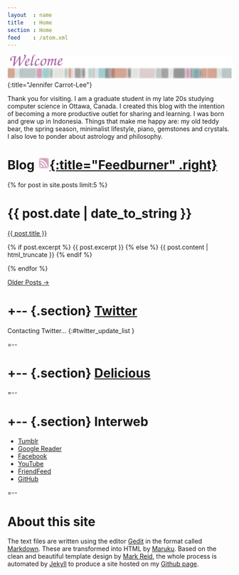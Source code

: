 ```yaml
---
layout  : name
title   : Home
section : Home
feed    : /atom.xml
---
```


![Welcome](/images/drawing.png){:title="Jennifer Carrot-Lee"}

Thank you for visiting. I am a graduate student in my late 20s studying computer science in Ottawa, Canada. I created this blog with the intention of becoming a more productive outlet for sharing and learning. I was born and grew up in Indonesia. Things that make me happy are: my old teddy bear, the spring season, minimalist lifestyle, piano, gemstones and crystals. I also love to ponder about astrology and philosophy.

Blog [![Feed icon](/images/rss.png){:title="Feedburner" .right}](http://feeds.feedburner.com/rosebery)
=======================================================================================================

{% for post in site.posts limit:5 %}
<div class="section list">
  <h1>{{ post.date | date_to_string }}</h1>
  <p class="line">
    <a class="title" href="{{ post.url }}">{{ post.title }}</a>
  </p>
  <p class="excerpt">
	{% if post.excerpt %}
	  {{ post.excerpt }}
    {% else %}
      {{ post.content | html_truncate }}
    {% endif %}
  </p>
</div>
{% endfor %}

<p>
<a href="/archives/">Older Posts &rarr;</a>
</p>

+-- {.section}
[Twitter](http://twitter.com/jliyi)
====================================

Contacting Twitter... 
{:#twitter_update_list }

=--

+-- {.section}
[Delicious](http://www.delicious.com/leecarrot)
===============================================
<script type="text/javascript" src="http://feeds.delicious.com/v2/js/leecarrot?title=&count=5&sort=date&tags&extended"> </script>

=--

+-- {.section}
Interweb
========
- [Tumblr](http://leecarrot.tumblr.com)
- [Google Reader](http://www.google.com/reader/shared/leeCarrot)
- [Facebook](http://facebook.com/leecarrot)
- [YouTube](http://www.youtube.com/leecarrot)
- [FriendFeed](http://friendfeed.com/leecarrot)
- [GitHub](http://github.com/rosebery)

=--

About this site
===============
The text files are written using the editor [Gedit][gedit] in the format called [Markdown][md]. These are transformed into HTML by [Maruku][mk]. Based on the clean and beautiful template design by [Mark Reid][mr], the whole process is automated by [Jekyll][jk] to produce a site hosted on my [Github page][rb]. 

[rb]: http://github.com/rosebery/rosebery.github.com
[md]: http://daringfireball.net/projects/markdown/
[mk]: http://maruku.rubyforge.org/
[gedit]: http://projects.gnome.org/gedit/
[jk]: http://jekyllrb.com/
[mr]: http://mark.reid.name/

